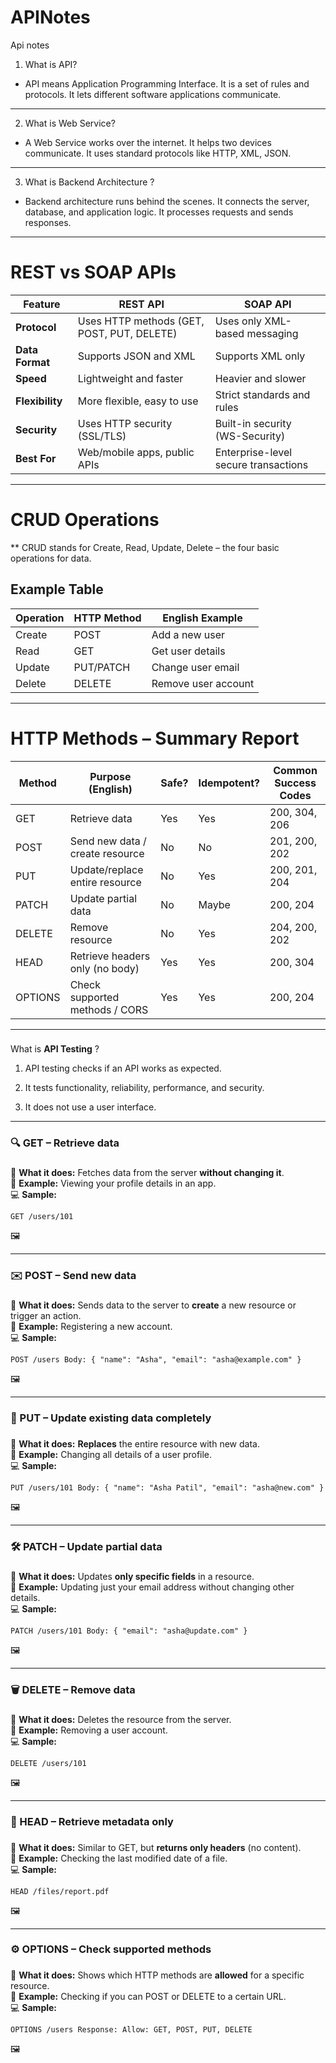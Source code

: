 # APINotes
Api notes
1) What is API?
   
-  API means Application Programming Interface. It is a set of rules and protocols. It lets different software applications communicate.
---------------------------------------------------------------------------------------------------------------------
2. What is Web Service?
- A Web Service works over the internet.
It helps two devices communicate.
It uses standard protocols like HTTP, XML, JSON.
---------------------------------------------------------------------------------------------------------------------
3. What is Backend Architecture ?
- Backend architecture runs behind the scenes.
It connects the server, database, and application logic.
It processes requests and sends responses.
---------------------------------------------------------------------------------------------------------------------

# REST vs SOAP APIs

| Feature       | REST API                                           | SOAP API                                         |
|---------------|----------------------------------------------------|--------------------------------------------------|
| **Protocol**  | Uses HTTP methods (GET, POST, PUT, DELETE)          | Uses only XML-based messaging                    |
| **Data Format** | Supports JSON and XML                              | Supports XML only                                |
| **Speed**     | Lightweight and faster                              | Heavier and slower                               |
| **Flexibility** | More flexible, easy to use                         | Strict standards and rules                       |
| **Security**  | Uses HTTP security (SSL/TLS)                        | Built-in security (WS-Security)                  |
| **Best For**  | Web/mobile apps, public APIs                        | Enterprise-level secure transactions             |

-------------------------------------------------------------------------------------------------------------------------------

# CRUD Operations

** CRUD stands for Create, Read, Update, Delete – the four basic operations for data.  

## Example Table

| Operation | HTTP Method | English Example       | 
|-----------|-------------|-----------------------|
| Create    | POST        | Add a new user        | 
| Read      | GET         | Get user details      | 
| Update    | PUT/PATCH   | Change user email     |
| Delete    | DELETE      | Remove user account   |

-------------------------------------------------------------------------------------------------------------------------------

# HTTP Methods – Summary Report

| Method  | Purpose (English)                 | Safe? | Idempotent? | Common Success Codes |
|---------|-----------------------------------|-------|-------------|----------------------|
| GET     | Retrieve data                      | Yes   | Yes         | 200, 304, 206        |
| POST    | Send new data / create resource    | No    | No          | 201, 200, 202        |
| PUT     | Update/replace entire resource     | No    | Yes         | 200, 201, 204        |
| PATCH   | Update partial data                | No    | Maybe       | 200, 204             |
| DELETE  | Remove resource                    | No    | Yes         | 204, 200, 202        |
| HEAD    | Retrieve headers only (no body)    | Yes   | Yes         | 200, 304             |
| OPTIONS | Check supported methods / CORS     | Yes   | Yes         | 200, 204             |

-------------------------------------------------------------------------------------------------------------------------------
### 

What is **API Testing** ?

1.  API testing checks if an API works as expected.
    
2.  It tests functionality, reliability, performance, and security.  
    
3.  It does not use a user interface.


-------------------------------------------------------------------------------------------------------------------------------
### 🔍 GET – Retrieve data

### 

📌 **What it does:** Fetches data from the server **without changing it**.  
📱 **Example:** Viewing your profile details in an app.  
💻 **Sample:**

`GET /users/101`

🖼️

* * *

### ✉️ POST – Send new data

### 

📌 **What it does:** Sends data to the server to **create** a new resource or trigger an action.  
📱 **Example:** Registering a new account.  
💻 **Sample:**

`POST /users Body: { "name": "Asha", "email": "asha@example.com" }`

🖼️

* * *

### 🔄 PUT – Update existing data completely

### 

📌 **What it does:** **Replaces** the entire resource with new data.  
📱 **Example:** Changing all details of a user profile.  
💻 **Sample:**

`PUT /users/101 Body: { "name": "Asha Patil", "email": "asha@new.com" }`

🖼️

* * *

### 🛠️ PATCH – Update partial data

### 

📌 **What it does:** Updates **only specific fields** in a resource.  
📱 **Example:** Updating just your email address without changing other details.  
💻 **Sample:**

`PATCH /users/101 Body: { "email": "asha@update.com" }`

🖼️

* * *

### 🗑️ DELETE – Remove data

### 

📌 **What it does:** Deletes the resource from the server.  
📱 **Example:** Removing a user account.  
💻 **Sample:**

`DELETE /users/101`

🖼️

* * *

### 📄 HEAD – Retrieve metadata only

### 

📌 **What it does:** Similar to GET, but **returns only headers** (no content).  
📱 **Example:** Checking the last modified date of a file.  
💻 **Sample:**

`HEAD /files/report.pdf`

🖼️

* * *

### ⚙️ OPTIONS – Check supported methods

### 

📌 **What it does:** Shows which HTTP methods are **allowed** for a specific resource.  
📱 **Example:** Checking if you can POST or DELETE to a certain URL.  
💻 **Sample:**

`OPTIONS /users Response: Allow: GET, POST, PUT, DELETE`

🖼️
